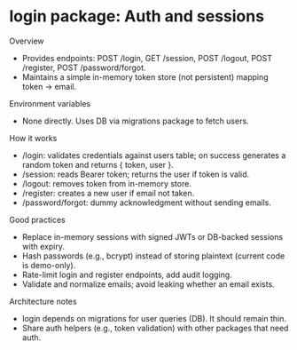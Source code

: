# login package: Auth and sessions

Overview
- Provides endpoints: POST /login, GET /session, POST /logout, POST /register, POST /password/forgot.
- Maintains a simple in-memory token store (not persistent) mapping token -> email.

Environment variables
- None directly. Uses DB via migrations package to fetch users.

How it works
- /login: validates credentials against users table; on success generates a random token and returns { token, user }.
- /session: reads Bearer token; returns the user if token is valid.
- /logout: removes token from in-memory store.
- /register: creates a new user if email not taken.
- /password/forgot: dummy acknowledgment without sending emails.

Good practices
- Replace in-memory sessions with signed JWTs or DB-backed sessions with expiry.
- Hash passwords (e.g., bcrypt) instead of storing plaintext (current code is demo-only).
- Rate-limit login and register endpoints, add audit logging.
- Validate and normalize emails; avoid leaking whether an email exists.

Architecture notes
- login depends on migrations for user queries (DB). It should remain thin.
- Share auth helpers (e.g., token validation) with other packages that need auth.
